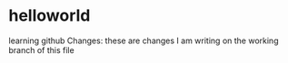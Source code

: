 # helloworld
learning github
Changes: these are changes I am writing on the working branch of this file
